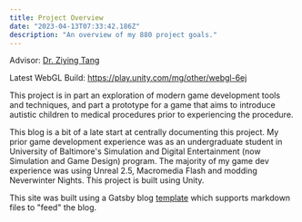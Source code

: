 ```yaml
---
title: Project Overview
date: "2023-04-13T07:33:42.186Z"
description: "An overview of my 880 project goals."
---
```


Advisor: [Dr. Ziying Tang](https://www.towson.edu/fcsm/departments/computerinfosci/facultystaff/ztang.html)

Latest WebGL Build: https://play.unity.com/mg/other/webgl-6ej

This project is in part an exploration of modern game development tools and techniques, and part a prototype for a game that aims to introduce autistic children to medical procedures prior to experiencing the procedure.

This blog is a bit of a late start at centrally documenting this project. My prior game development experience was as an undergraduate student in University of Baltimore's Simulation and Digital Entertainment (now Simulation and Game Design) program. The majority of my game dev experience was using Unreal 2.5, Macromedia Flash and modding Neverwinter Nights. This project is built using Unity.

This site was built using a Gatsby blog [template](https://www.gatsbyjs.com/starters/gatsbyjs/gatsby-starter-blog/) which supports markdown files to "feed" the blog.

